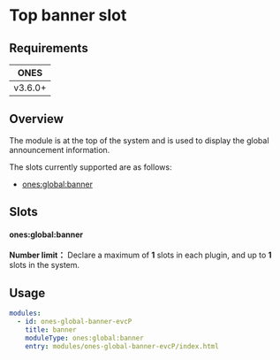 # Top banner slot

## Requirements

| **ONES** |
| :------: |
| v3.6.0+  |

## Overview

The module is at the top of the system and is used to display the global announcement information.

The slots currently supported are as follows:

- [ones:global:banner](#onesglobalbanner)

## Slots

#### ones:global:banner

**Number limit：** Declare a maximum of **1** slots in each plugin, and up to **1** slots in the system.

## Usage

```yaml
modules:
  - id: ones-global-banner-evcP
    title: banner
    moduleType: ones:global:banner
    entry: modules/ones-global-banner-evcP/index.html
```
